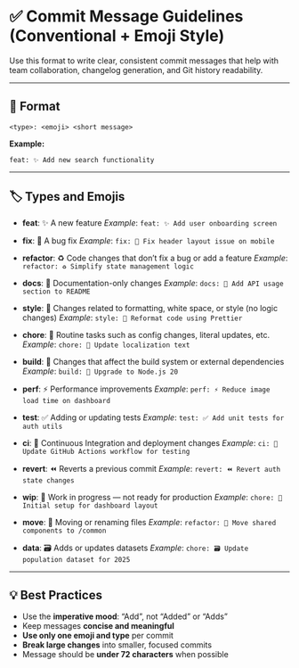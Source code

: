 # ✅ Commit Message Guidelines (Conventional + Emoji Style)

Use this format to write clear, consistent commit messages that help with team collaboration, changelog generation, and Git history readability.

---

## 📌 Format

```
<type>: <emoji> <short message>
```

**Example:**

```
feat: ✨ Add new search functionality
```

---

## 🏷️ Types and Emojis

- **feat**: ✨ A new feature
  _Example_: `feat: ✨ Add user onboarding screen`

- **fix**: 🐛 A bug fix
  _Example_: `fix: 🐛 Fix header layout issue on mobile`

- **refactor**: ♻️ Code changes that don’t fix a bug or add a feature
  _Example_: `refactor: ♻️ Simplify state management logic`

- **docs**: 📝 Documentation-only changes
  _Example_: `docs: 📝 Add API usage section to README`

- **style**: 💄 Changes related to formatting, white space, or style (no logic changes)
  _Example_: `style: 💄 Reformat code using Prettier`

- **chore**: 💬 Routine tasks such as config changes, literal updates, etc.
  _Example_: `chore: 💬 Update localization text`

- **build**: 🧹 Changes that affect the build system or external dependencies
  _Example_: `build: 🧹 Upgrade to Node.js 20`

- **perf**: ⚡ Performance improvements
  _Example_: `perf: ⚡ Reduce image load time on dashboard`

- **test**: ✅ Adding or updating tests
  _Example_: `test: ✅ Add unit tests for auth utils`

- **ci**: 🔁 Continuous Integration and deployment changes
  _Example_: `ci: 🔁 Update GitHub Actions workflow for testing`

- **revert**: ⏪ Reverts a previous commit
  _Example_: `revert: ⏪ Revert auth state changes`

- **wip**: 🚧 Work in progress — not ready for production
  _Example_: `chore: 🚧 Initial setup for dashboard layout`

- **move**: 🚚 Moving or renaming files
  _Example_: `refactor: 🚚 Move shared components to /common`

- **data**: 🗃️ Adds or updates datasets
  _Example_: `chore: 🗃️ Update population dataset for 2025`

---

## 💡 Best Practices

- Use the **imperative mood**: “Add”, not “Added” or “Adds”
- Keep messages **concise and meaningful**
- **Use only one emoji and type** per commit
- **Break large changes** into smaller, focused commits
- Message should be **under 72 characters** when possible
